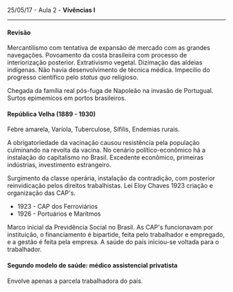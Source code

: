 25/05/17 - Aula 2 - **Vivências I**

---

#### Revisão

Mercantilismo com tentativa de expansão de mercado com as grandes navegações. Povoamento da costa brasileira com processo de interiorização posterior. Extrativismo vegetal. Dizimação das aldeias indígenas. Não havia desenvolvimento de técnica médica. Impecílio do progresso científico pelo _status quo_ religioso.

Chegada da família real pós-fuga de Napoleão na invasão de Portugual. Surtos epimemicos em portos brasileiros.

#### República Velha \(1889 - 1930\)

Febre amarela, Varíola, Tuberculose, Sífilis, Endemias rurais.

A obrigatoriedade da vacinação causou resistência pela população culminando na revolta da vacina. No cenário político-econômico há a instalação do capitalismo no Brasil. Excedente econômico, primeiras indústrias, investimento estrangeiro.

Surgimento da classe operária, instalação da contradição, com posterior reinvidicação pelos direitos trabalhistas. Lei Eloy Chaves 1923 criação e organização das CAP's.

* 1923 - CAP dos Ferroviários
* 1926 - Portuários e Marítmos  

Marco inicial da Previdência Social no Brasil. As CAP's funcionavam por instituição, o financiamento é bipartide, feita pelo trabalhador e empregado, e a gestão é feita pela empresa. A saúde do país iniciou-se voltada para o trabalhador.

#### Segundo modelo de saúde: médico assistencial privatista

Envolve apenas a parcela trabalhadora do país.



